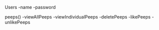 Users
-name
-password

peeps()
-viewAllPeeps
-viewIndividualPeeps
-deletePeeps
-likePeeps
-unlikePeeps
